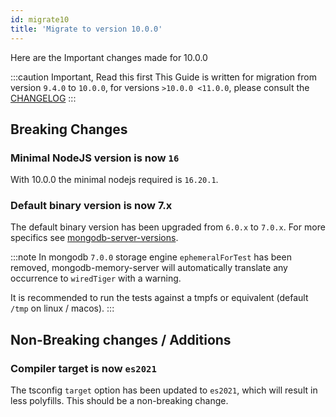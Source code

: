 ```yaml
---
id: migrate10
title: 'Migrate to version 10.0.0'
---
```


Here are the Important changes made for 10.0.0

:::caution Important, Read this first
This Guide is written for migration from version `9.4.0` to `10.0.0`, for versions `>10.0.0 <11.0.0`, please consult the [CHANGELOG](https://github.com/nodkz/mongodb-memory-server/blob/master/CHANGELOG.md)
:::

## Breaking Changes

### Minimal NodeJS version is now `16`

With 10.0.0 the minimal nodejs required is `16.20.1`.

<!-- ### Mongodb Driver Version upgraded to 5.x

The used MongoDB Driver version is now `5.9.0`. -->

### Default binary version is now 7.x

The default binary version has been upgraded from `6.0.x` to `7.0.x`. For more specifics see [mongodb-server-versions](../mongodb-server-versions.md).

:::note
In mongodb `7.0.0` storage engine `ephemeralForTest` has been removed, mongodb-memory-server will automatically translate any occurrence to `wiredTiger` with a warning.

It is recommended to run the tests against a tmpfs or equivalent (default `/tmp` on linux / macos).
:::

## Non-Breaking changes / Additions

### Compiler target is now `es2021`

The tsconfig `target` option has been updated to `es2021`, which will result in less polyfills.
This should be a non-breaking change.
